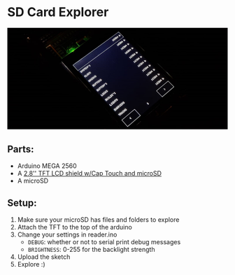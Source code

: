 # SD Card Explorer

![A dark photograph showcasing the explorer in the root folder of my microSD](./memorabilia/banner_trimmed.jpg)
<br/>

## Parts:
* Arduino MEGA 2560
* A [2.8'' TFT LCD shield w/Cap Touch and microSD](https://www.adafruit.com/product/1947)
* A microSD

## Setup:
1. Make sure your microSD has files and folders to explore
1. Attach the TFT to the top of the arduino
1. Change your settings in reader.ino
    * `DEBUG`: whether or not to serial print debug messages
    * `BRIGHTNESS`: 0-255 for the backlight strength
1. Upload the sketch
1. Explore :)
